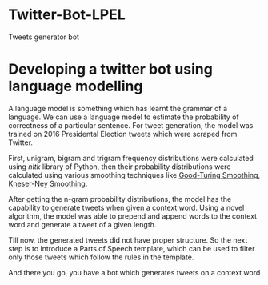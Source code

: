 # Twitter-Bot-LPEL
Tweets generator bot
# Developing a twitter bot using language modelling

A language model is something which has learnt the grammar of a language. We can use a language model to estimate the probability of correctness of a particular sentence. For tweet generation, the model was trained on 2016 Presidental Election tweets which were scraped from Twitter.

First, unigram, bigram and trigram frequency distributions were calculated using *nltk* library of Python, then their probability distributions were calculated using various smoothing techniques like [Good-Turing Smoothing](https://en.wikipedia.org/wiki/Good%E2%80%93Turing_frequency_estimation), [Kneser-Ney Smoothing](https://en.wikipedia.org/wiki/Kneser%E2%80%93Ney_smoothing).

After getting the n-gram probability distributions, the model has the capability to generate tweets when given a context word. Using a novel algorithm, the model was able to prepend and append words to the context word and generate a tweet of a given length.

Till now, the generated tweets did not have proper structure. So the next step is to introduce a Parts of Speech template, which can be used to filter only those tweets which follow the rules in the template.

And there you go, you have a bot which generates tweets on a context word
